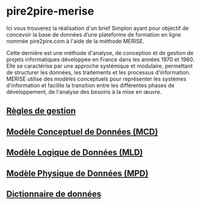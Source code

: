 # pire2pire-merise
Ici vous trouverez la réalisation d'un brief Simplon ayant pour objectif de concevoir la base de données d’une plateforme de formation en ligne nommée pire2pire.com à l'aide de la méthode MERISE. 

Cette dernière est une méthode d'analyse, de conception et de gestion de projets informatiques développée en France dans les années 1970 et 1980. Elle se caractérise par une approche systémique et modulaire, permettant de structurer les données, les traitements et les processus d'information. MERISE utilise des modèles conceptuels pour représenter les systèmes d'information et facilite la transition entre les différentes phases de développement, de l'analyse des besoins à la mise en œuvre.

## [Règles de gestion](./gestion-rules.md)

## [Modèle Conceptuel de Données (MCD)](./assets/mcd-pire2pire.JPG)

## [Modèle Logique de Données (MLD)](./assets/mld-pire2pire.JPG)

## [Modèle Physique de Données (MPD)](script.sql)

## [Dictionnaire de données](dictionnaire-de-donnees.md)